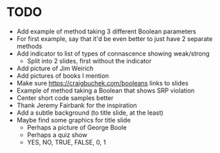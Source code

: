 TODO
====

* Add example of method taking 3 different Boolean parameters
* For first example, say that it'd be even better to just have 2 separate methods
* Add indicator to list of types of connascence showing weak/strong
    * Split into 2 slides, first without the indicator
* Add picture of Jim Weirich
* Add pictures of books I mention
* Make sure https://craigbuchek.com/booleans links to slides
* Example of method taking a Boolean that shows SRP violation
* Center short code samples better
* Thank Jeremy Fairbank for the inspiration
* Add a subtle background (to title slide, at the least)
* Maybe find some graphics for title slide
    * Perhaps a picture of George Boole
    * Perhaps a quiz show
    * YES, NO, TRUE, FALSE, 0, 1
